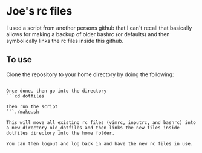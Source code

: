 # Joe's rc files
I used a script from another persons github that I can't recall that basically allows for making a backup of older bashrc (or defaults) and then symbolically links the rc files inside this github.

## To use
Clone the repository to your home directory by doing the following:
```git clone https://github.com/JoeArcher007/dotfiles.git

Once done, then go into the directory
```cd dotfiles

Then run the script
```./make.sh

This will move all existing rc files (vimrc, inputrc, and bashrc) into a new directory old_dotfiles and then links the new files inside dotfiles directory into the home folder.

You can then logout and log back in and have the new rc files in use.
